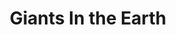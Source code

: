 ---
title: Giants In the Earth
year: 1931
opening_date: 1931-03-17
closing_date: 
layout: productions
image:
image_caption:
image_credit:
playbill:
category:
Theatre: Theatre Jacksonville
cast:
  Beret: Birsa Shepard
  Aslak Tjome: Charleston Kennedy
  Briget: Daisy Bowden Stephens 
  Per Hansa: Gordon McCauley
  Mrs. Tjome: Janet Williams
  Kjersti: Julia C. Tyler
  Sorina: Louise Twitty
  Ola: 
    - Lindley Marron
    - Oscar Landgren
  Henry Solum: Sherwood Smith
  Hans Olsa: Stokes Perry
  Tonseten: Harry Lewis Jr.
  Minister: Joseph Marron
crew:
  Director: Frank F. Kells
  Staging: Dick Grether
  Staging Assistant: Cliffard Lowe
  Props: Marguerite Chiasson
understudies:
orchestra:
external_links:
---